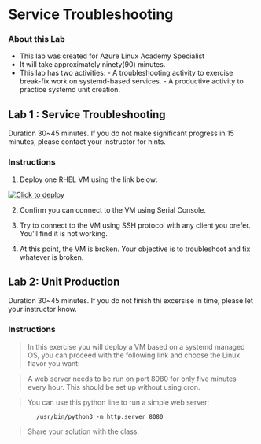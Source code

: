 # Service Troubleshooting 

### About this Lab

- This lab was created for Azure Linux Academy Specialist
- It will take approximately ninety(90) minutes.
- This lab has two activities:
      - A troubleshooting activity to exercise break-fix work on systemd-based services.
      - A productive activity to practice systemd unit creation.

## Lab 1 : Service Troubleshooting

Duration 30~45 minutes. If you do not make significant progress in 15 minutes, please contact your instructor for hints. 

### Instructions

1. Deploy one RHEL VM using the link below:

[![Click to deploy](https://user-images.githubusercontent.com/129801457/229645043-e2349c38-7efd-4336-83c4-dab6897f9a7c.png)](https://portal.azure.com/#create/Microsoft.Template/uri/https%3a%2f%2fraw.githubusercontent.com%2fmitchcr%2fONEVM%2fmain%2fServiceTroubleshooting%2fservice-lab1.json)

2. Confirm you can connect to the VM using Serial Console.

3. Try to connect to the VM using SSH protocol with any client you prefer.   You'll find it is not working.
  
4. At this point, the VM is broken.  Your objective is to troubleshoot and fix whatever is broken.


## Lab 2: Unit Production

Duration 30~45 minutes.  If you do not finish thi excersise in time, please let your instructor know.

### Instructions

>  In this exercise you will deploy a VM based on a systemd managed OS, you can proceed with the following link and choose the Linux flavor you want:


>  A web server needs to be run on port 8080 for only five minutes every hour.  This should be set up without using cron.
   
> You can use this python line to run a simple web server:

            /usr/bin/python3 -m http.server 8080

> Share your solution with the class. 
